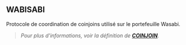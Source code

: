 ## WABISABI

Protocole de coordination de coinjoins utilisé sur le portefeuille Wasabi.

> *Pour plus d'informations, voir la définition de [**COINJOIN**](/dictionnaire/C.md#coinjoin).*

